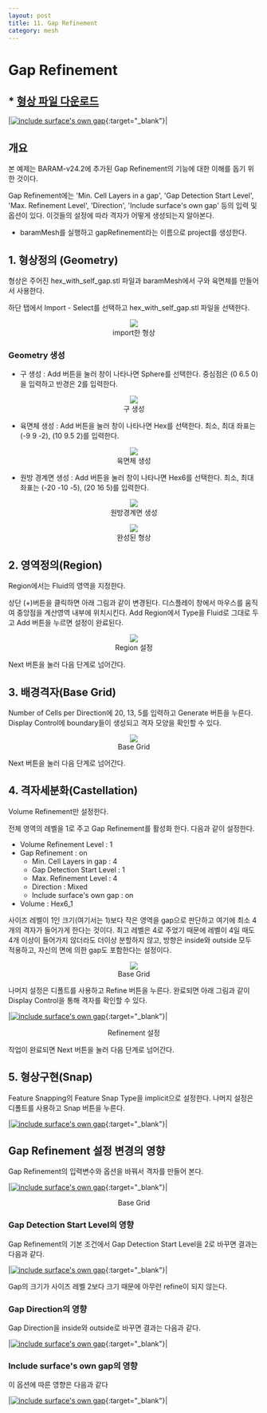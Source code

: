 ```yaml
---
layout: post
title: 11. Gap Refinement
category: mesh
---
```



# Gap Refinement

## * [형상 파일 다운로드](https://drive.google.com/file/d/1aNHAqI2Ab7C0sDQgrjo5Nc2gRofLCCyZ/view?usp=sharing) 

|[![include surface's own gap](https://github.com/nextfoam/baram-pages/raw/main/screenshots/mesh/gap/intro.png "include surface's own gap")](https://github.com/nextfoam/baram-pages/raw/main/screenshots/mesh/gap/intro.png){:target="_blank"}|


## 개요 

본 예제는 BARAM-v24.2에 추가된 Gap Refinement의 기능에 대한 이해를 돕기 위한 것이다.

Gap Refinement에는 'Min. Cell Layers in a gap', 'Gap Detection Start Level', 'Max. Refinement Level', 'Direction', 'Include surface's own gap' 등의 입력 및 옵션이 있다. 이것들의 설정에 따라 격자가 어떻게 생성되는지 알아본다.

* baramMesh를 실행하고 gapRefinement라는 이름으로 project를 생성한다.

## 1. 형상정의 (Geometry)

형상은 주어진 hex_with_self_gap.stl 파일과 baramMesh에서 구와 육면체를 만들어서 사용한다.

하단 탭에서 Import - Select를 선택하고 hex_with_self_gap.stl 파일을 선택한다.

<p align='center'>
    <img src="https://github.com/nextfoam/baram-pages/raw/main/screenshots/mesh/gap/geom.png"  >
    <br> import한 형상
</p>

### Geometry 생성

+ 구 생성 : Add 버튼을 눌러 창이 나타나면 Sphere를 선택한다. 중심점은 (0 6.5 0)을 입력하고 반경은 2를 입력한다.

<p align='center'>
    <img src="https://github.com/nextfoam/baram-pages/raw/main/screenshots/mesh/gap/sphere.png"  >
    <br> 구 생성
</p>

+ 육면체 생성 : Add 버튼을 눌러 창이 나타나면 Hex를 선택한다. 최소, 최대 좌표는 (-9 9 -2), (10 9.5 2)를 입력한다.

<p align='center'>
    <img src="https://github.com/nextfoam/baram-pages/raw/main/screenshots/mesh/gap/hex.png"  >
    <br> 육면체 생성
</p>

+ 원방 경계면 생성 : Add 버튼을 눌러 창이 나타나면 Hex6를 선택한다. 최소, 최대 좌표는 (-20 -10 -5), (20 16 5)를 입력한다.

<p align='center'>
    <img src="https://github.com/nextfoam/baram-pages/raw/main/screenshots/mesh/gap/hex6.png"  >
    <br> 원방경계면 생성
</p>

<p align='center'>
    <img src="https://github.com/nextfoam/baram-pages/raw/main/screenshots/mesh/gap/fullGeom.png"  >
    <br> 완성된 형상
</p>


## 2. 영역정의(Region)

Region에서는 Fluid의 영역을 지정한다.

상단 (+)버튼을 클릭하면 아래 그림과 같이 변경된다. 디스플레이 창에서 마우스를 움직여 중앙점을 계산영역 내부에 위치시킨다. Add Region에서 Type을 Fluid로 그대로 두고 Add 버튼을 누르면 설정이 완료된다.

<p align='center'>
    <img src="https://github.com/nextfoam/baram-pages/raw/main/screenshots/mesh/gap/region.png"  >
    <br> Region 설정
</p>

Next 버튼을 눌러 다음 단계로 넘어간다.


## 3. 배경격자(Base Grid)

Number of Cells per Direction에 20, 13, 5를 입력하고 Generate 버튼을 누른다. Display Control에 boundary들이 생성되고 격자 모양을 확인할 수 있다.

<p align='center'>
    <img src="https://github.com/nextfoam/baram-pages/raw/main/screenshots/mesh/gap/baseGrid.png"  >
    <br> Base Grid
</p>

Next 버튼을 눌러 다음 단계로 넘어간다.



## 4. 격자세분화(Castellation)

Volume Refinement만 설정한다.

전체 영역의 레벨을 1로 주고 Gap Refinement를 활성화 한다. 다음과 같이 설정한다.

+ Volume Refinement Level : 1
+ Gap Refinement : on
  + Min. Cell Layers in gap : 4
  + Gap Detection Start Level : 1
  + Max. Refinement Level : 4
  + Direction : Mixed
  + Include surface's own gap : on
+ Volume : Hex6_1

사이즈 레벨이 1인 크기(여기서는 1)보다 작은 영역을 gap으로 판단하고 여기에 최소 4개의 격자가 들어가게 한다는 것이다. 최고 레벨은 4로 주었기 때문에 레벨이 4일 때도 4개 이상이 들어가지 않더라도 더이상 분할하지 않고, 방향은 inside와 outside 모두 적용하고, 자신의 면에 의한 gap도 포함한다는 설정이다.

<p align='center'>
    <img src="https://github.com/nextfoam/baram-pages/raw/main/screenshots/mesh/gap/castel1.png"  >
    <br> Base Grid
</p>

나머지 설정은 디폴트를 사용하고 Refine 버튼을 누른다. 완료되면 아래 그림과 같이 Display Control을 통해 격자를 확인할 수 있다.


|[![include surface's own gap](https://github.com/nextfoam/baram-pages/raw/main/screenshots/mesh/gap/refine.png "include surface's own gap")](https://github.com/nextfoam/baram-pages/raw/main/screenshots/mesh/gap/refine.png){:target="_blank"}|
<center>Refinement 설정</center> 


작업이 완료되면 Next 버튼을 눌러 다음 단계로 넘어간다.



## 5. 형상구현(Snap)

Feature Snapping의 Feature Snap Type을 implicit으로 설정한다. 나머지 설정은 디폴트를 사용하고 Snap 버튼을 누른다.

|[![include surface's own gap](https://github.com/nextfoam/baram-pages/raw/main/screenshots/mesh/gap/snap.png "include surface's own gap")](https://github.com/nextfoam/baram-pages/raw/main/screenshots/mesh/gap/snap.png){:target="_blank"}|


## Gap Refinement 설정 변경의 영향

Gap Refinement의 입력변수와 옵션을 바꿔서 격자를 만들어 본다.

|[![include surface's own gap](https://github.com/nextfoam/baram-pages/raw/main/screenshots/mesh/gap/gaps.png "include surface's own gap")](https://github.com/nextfoam/baram-pages/raw/main/screenshots/mesh/gap/gaps.png){:target="_blank"}|
<center>Base Grid</center>  

### Gap Detection Start Level의 영향

Gap Refinement의 기본 조건에서 Gap Detection Start Level을 2로 바꾸면 결과는 다음과 같다.

|[![include surface's own gap](https://github.com/nextfoam/baram-pages/raw/main/screenshots/mesh/gap/gap-detect.png "include surface's own gap")](https://github.com/nextfoam/baram-pages/raw/main/screenshots/mesh/gap/gap-detect.png){:target="_blank"}|

Gap의 크기가 사이즈 레벨 2보다 크기 때문에 아무런 refine이 되지 않는다.

### Gap Direction의 영향

Gap Direction을 inside와 outside로 바꾸면 결과는 다음과 같다.

|[![include surface's own gap](https://github.com/nextfoam/baram-pages/raw/main/screenshots/mesh/gap/gap-direction.png "include surface's own gap")](https://github.com/nextfoam/baram-pages/raw/main/screenshots/mesh/gap/gap-direction.png){:target="_blank"}|

### Include surface's own gap의 영향

이 옵션에 따른 영향은 다음과 같다

|[![include surface's own gap](https://github.com/nextfoam/baram-pages/raw/main/screenshots/mesh/gap/gap-self.png "include surface's own gap")](https://github.com/nextfoam/baram-pages/raw/main/screenshots/mesh/gap/gap-self.png){:target="_blank"}|